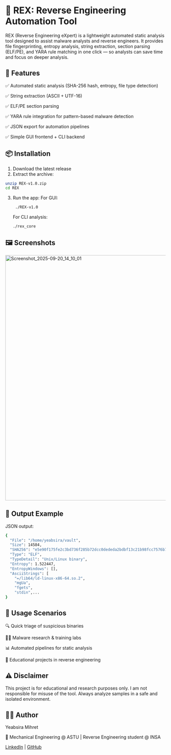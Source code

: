 # 🧩 REX: Reverse Engineering Automation Tool

REX (Reverse Engineering eXpert) is a lightweight automated static analysis tool designed to assist malware analysts and reverse engineers. It provides file fingerprinting, entropy analysis, string extraction, section parsing (ELF/PE), and YARA rule matching in one click — so analysts can save time and focus on deeper analysis.

## 🚀 Features

✅ Automated static analysis (SHA-256 hash, entropy, file type detection)

✅ String extraction (ASCII + UTF-16)

✅ ELF/PE section parsing

✅ YARA rule integration for pattern-based malware detection

✅ JSON export for automation pipelines

✅ Simple GUI frontend + CLI backend

## 📦 Installation

1. Download the latest release
2. Extract the archive:
```bash
unzip REX-v1.0.zip
cd REX
```
3. Run the app:
   For GUI:
   ```bash
    ./REX-v1.0
   ```
   For CLI analysis:
   ```bash
   ./rex_core
   ```
## 🖼️ Screenshots
<img width="1366" height="768" alt="Screenshot_2025-09-20_14_10_01" src="https://github.com/user-attachments/assets/105fd843-c0de-4ab5-9b1c-a2f5239beee6" />

## 📂 Output Example
JSON output:
```bash
{
  "File": "/home/yeabsira/vault",
  "Size": 14584,
  "SHA256": "e5e90f175fe2c3bd736f285b72dcc0dededa2bdbf13c21b98fcc7576b7588f15",
  "Type": "ELF",
  "TypeDetail": "Unix/Linux binary",
  "Entropy": 1.522447,
  "EntropyWindows": [],
  "AsciiStrings": [
    "=/lib64/ld-linux-x86-64.so.2",
    "mgUa",
    "fgets",
    "stdin",...
}
```
## 📖 Usage Scenarios

🔍 Quick triage of suspicious binaries

🧑‍💻 Malware research & training labs

📊 Automated pipelines for static analysis

🎯 Educational projects in reverse engineering

## ⚠️ Disclaimer

This project is for educational and research purposes only.
I am not responsible for misuse of the tool. Always analyze samples in a safe and isolated environment.

## 👨‍💻 Author

Yeabsira Mihret

📌 Mechanical Engineering @ ASTU | Reverse Engineering student @ INSA

 [LinkedIn](https://www.linkedin.com/in/yeabsira-mihret) | [GitHub](https://github.com/yeabsira-mihret)
